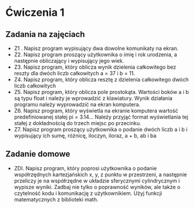# Ćwiczenia 1

## Zadania na zajęciach

* Z1 . Napisz program wypisujący dwa dowolne komunikaty na ekran. 
* Z2. Napisz program proszący użytkownika o imię i rok urodzenia, a następnie obliczający 
i wypisujący jego wiek. 
* Z3. Napisz program, który oblicza wynik dzielenia całkowitego bez reszty dla dwóch liczb 
całkowitych a = 37 i b = 11. 
* Z4. Napisz program, który oblicza resztę z dzielenia całkowitego dwóch liczb całkowitych 
* Z5. Napisz program, który oblicza pole prostokąta. Wartości boków a i b są typu float i 
należy je wprowadzić z klawiatury. Wynik działania programu należy wyprowadzić na 
ekran komputera. 
* Z6. Napisz program, który wyświetla na ekranie komputera wartość predefiniowanej 
stałej pi = 3.14... Należy przyjąć format wyświetlania tej stałej z dokładnością do trzech 
miejsc po przecinku. 
* Z7. Napisz program proszący użytkownika o podanie dwóch liczb a i b i wypisujący ich 
sumę, różnicę, iloczyn, iloraz, a + b, ab i ba 

## Zadanie domowe
* ZDI. Napisz program, który poprosi użytkownika o podanie współrzędnych 
kartezjańskich x, y, z punktu w przestrzeni, a następnie przeliczy je na współrzędne w 
układzie sferycznymi cylindrycznym i wypisze wyniki. Zadbaj nie tylko o poprawność 
wyników, ale także o czytelność kodu i komunikację z użytkownikiem. Użyj funkcji 
matematycznych z biblioteki math. 
